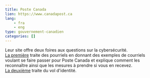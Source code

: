 ```yaml
---
title: Poste Canada
lien: https://www.canadapost.ca
lang:
    - fra
    - eng
type: gouvernement-canadien
categories: []
---
```

Leur site offre deux foires aux questions sur la cybersécurité.  
[La première](https://www.canadapost.ca/web/fr/kb/details.page?article=what_do_to_if_you_ge&cattype=kb&cat=security&subcat=generalinformation) traite des pourriels en donnant des exemples de courriels voulant se faire passer pour Poste Canada et explique comment les reconnaître ainsi que les mesures à prendre si vous en recevez.  
[La deuxième](https://www.canadapost.ca/web/fr/kb/details.page?article=how_to_prevent_mail_&cattype=kb&cat=security&subcat=identifytheft) traite du vol d'identité.
